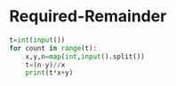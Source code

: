 # Required-Remainder
```python
t=int(input())
for count in range(t):
    x,y,n=map(int,input().split())
    t=(n-y)//x
    print(t*x+y)
```
